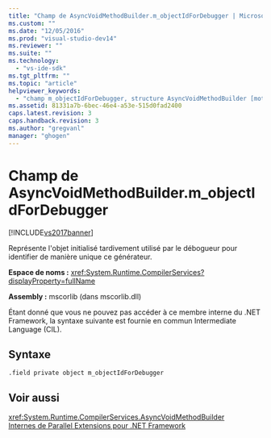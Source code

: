 ```yaml
---
title: "Champ de AsyncVoidMethodBuilder.m_objectIdForDebugger | Microsoft Docs"
ms.custom: ""
ms.date: "12/05/2016"
ms.prod: "visual-studio-dev14"
ms.reviewer: ""
ms.suite: ""
ms.technology: 
  - "vs-ide-sdk"
ms.tgt_pltfrm: ""
ms.topic: "article"
helpviewer_keywords: 
  - "champ m_objectIdForDebugger, structure AsyncVoidMethodBuilder [moteurs de débogage .NET Framework]"
ms.assetid: 81331a7b-6bec-46e4-a53e-515d0fad2400
caps.latest.revision: 3
caps.handback.revision: 3
ms.author: "gregvanl"
manager: "ghogen"
---
```

# Champ de AsyncVoidMethodBuilder.m_objectIdForDebugger
[!INCLUDE[vs2017banner](../../code-quality/includes/vs2017banner.md)]

Représente l'objet initialisé tardivement utilisé par le débogueur pour identifier de manière unique ce générateur.  
  
 **Espace de noms :** <xref:System.Runtime.CompilerServices?displayProperty=fullName>  
  
 **Assembly :** mscorlib \(dans mscorlib.dll\)  
  
 Étant donné que vous ne pouvez pas accéder à ce membre interne du .NET Framework, la syntaxe suivante est fournie en commun Intermediate Language \(CIL\).  
  
## Syntaxe  
  
```  
.field private object m_objectIdForDebugger  
```  
  
## Voir aussi  
 <xref:System.Runtime.CompilerServices.AsyncVoidMethodBuilder>   
 [Internes de Parallel Extensions pour .NET Framework](../../extensibility/debugger/parallel-extension-internals-for-the-dotnet-framework.md)